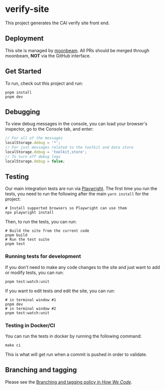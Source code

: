 # verify-site

This project generates the CAI verify site front end.

## Deployment

This site is managed by [moonbeam](https://moonbeam.ethos.corp.adobe.com/cai/verify-site). All PRs should be merged through moonbeam, **NOT** via the GitHub interface.

## Get Started

To run, check out this project and run:

```
pnpm install
pnpm dev
```

## Debugging

To view debug messages in the console, you can load your browser's inspector, go to the Console tab, and enter:

```js
// For all of the messages
localStorage.debug = '*';
// For just messages related to the toolkit and data store
localStorage.debug = 'toolkit,store';
// To turn off debug logs
localStorage.debug = false;
```

## Testing

Our main integration tests are run via [Playwright](https://playwright.dev/). The first time you run the tests, you need to run the following after the main `yarn install` for the project:

```shell
# Install supported browsers so Playwright can use them
npx playwright install
```

Then, to run the tests, you can run:

```shell
# Build the site from the current code
pnpm build
# Run the test suite
pnpm test
```

### Running tests for development

If you don't need to make any code changes to the site and just want to add or modify tests, you can run:

```shell
pnpm test:watch:unit
```

If you want to edit tests _and_ edit the site, you can run:

```shell
# in terminal window #1
pnpm dev
# in terminal window #2
pnpm test:watch:unit
```

### Testing in Docker/CI

You can run the tests in docker by running the following command:

```shell
make ci
```

This is what will get run when a commit is pushed in order to validate.

## Branching and tagging

Please see the [Branching and tagging policy in _How We Code_](https://git.corp.adobe.com/cai/how-we-code/blob/main/git.md#branching-for-deployed-services).
